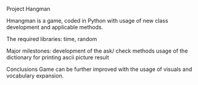 Project Hangman

Hmangman is a game, coded in Python with usage of new class development and applicable methods.

The required libraries: time, random

Major milestones:
development of the ask/ check methods
usage of the dictionary for printing ascii picture result

Conclusions
Game can be further improved with the usage of visuals and vocabulary expansion.

